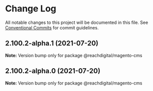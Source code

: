 # Change Log

All notable changes to this project will be documented in this file.
See [Conventional Commits](https://conventionalcommits.org) for commit guidelines.

## 2.100.2-alpha.1 (2021-07-20)

**Note:** Version bump only for package @reachdigital/magento-cms





## 2.100.2-alpha.0 (2021-07-20)

**Note:** Version bump only for package @reachdigital/magento-cms
